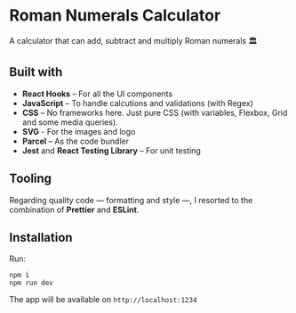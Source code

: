 # Roman Numerals Calculator
A calculator that can add, subtract and multiply Roman numerals 🏛 

## Built with
* <b>React Hooks</b> – For all the UI components 
* <b>JavaScript</b> – To handle calcutions and validations (with Regex)
* <b>CSS</b> – No frameworks here. Just pure CSS (with variables, Flexbox, Grid and some media queries).
* <b>SVG</b> - For the images and logo 
* <b>Parcel</b> – As the code bundler
* <b>Jest</b> and <b>React Testing Library</b> – For unit testing

## Tooling 
Regarding quality code — formatting and style —, I resorted to the combination of <b>Prettier</b> and <b>ESLint</b>.

## Installation
Run:
```
npm i
npm run dev
```

The app will be available on `http://localhost:1234`
